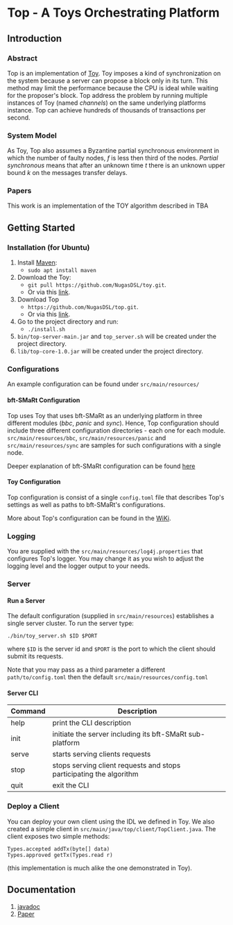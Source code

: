 # Top - A Toys Orchestrating Platform
## Introduction
### Abstract
Top is an implementation of [Toy](https://github.com/NugasDSL/toy). Toy imposes a kind of synchronization on the system 
because  a server can propose a block only in its turn. This method may limit the performance because the CPU
is ideal while waiting for the proposer's block. Top address the problem by running multiple instances of Toy 
(named _channels_) on the same underlying platforms instance. 
Top can achieve hundreds of thousands of transactions per second.
### System Model
As Toy, Top also assumes a Byzantine partial synchronous environment in which the number of faulty nodes, _f_ is less then third of the nodes.
_Partial synchronous_ means that after an unknown time _t_ there is an unknown upper bound _k_ on the messages transfer delays.

### Papers
This work is an implementation of the TOY algorithm described in TBA

## Getting Started
### Installation (for Ubuntu)
1. Install [Maven](https://maven.apache.org/):
    * `sudo apt install maven` 
1. Download the Toy:
    * `git pull https://github.com/NugasDSL/toy.git`.
    * Or via this [link](https://github.com/NugasDSL/toy/archive/master.zip).
1. Download Top
    * `https://github.com/NugasDSL/top.git`.
    * Or via this [link](https://github.com/NugasDSL/top/archive/master.zip).
1. Go to the project directory and run:
    * `./install.sh`
1. `bin/top-server-main.jar` and `top_server.sh` will be created under the project directory.
1. `lib/top-core-1.0.jar` will be created under the project directory.

### Configurations
An example configuration can be found under `src/main/resources/`
#### bft-SMaRt Configuration
Top uses Toy that uses bft-SMaRt as an underlying platform in three different modules (_bbc_, _panic_ and _sync_). Hence, Top configuration should include
three different configuration directories - each one for each module. `src/main/resources/bbc`, `src/main/resources/panic` and `src/main/resources/sync` are samples for
such configurations with a single node.

Deeper explanation of bft-SMaRt configuration can be found [here](https://github.com/bft-smart/library/wiki/BFT-SMaRt-Configuration)
#### Toy Configuration
Top configuration is consist of a single `config.toml` file that describes Top's settings as well as paths to bft-SMaRt's configurations.

More about Top's configuration can be found in the [WiKi](https://github.com/NugasDSL/top/wiki/Configuration).

### Logging
You are supplied with the `src/main/resources/log4j.properties` that configures Top's logger. You may change it as you 
wish to adjust the logging level and the logger output to your needs.
### Server
#### Run a Server
The default configuration (supplied in `src/main/resources`) establishes a single server cluster.
To run the server type:
```
./bin/toy_server.sh $ID $PORT 
```
where `$ID` is the server id and `$PORT` is the port to which the client should submit its requests.

Note that you may pass as a third parameter a different `path/to/config.toml` then the default 
`src/main/resources/config.toml`

#### Server CLI
Command | Description
--------|------------
help | print the CLI description
init | initiate the server including its bft-SMaRt sub-platform
serve| starts serving clients requests
stop | stops serving client requests and stops participating the algorithm
quit | exit the CLI
### Deploy a Client
You can deploy your own client using the IDL we defined in Toy. We also created a simple client in 
`src/main/java/top/client/TopClient.java`. The client exposes two simple methods: 
```
Types.accepted addTx(byte[] data) 
Types.approved getTx(Types.read r)
```
(this implementation is much alike the one demonstrated in Toy).

## Documentation
1. [javadoc](https://nugasdsl.github.io/top/apidocs/overview-summary.html)
2. [Paper]()

